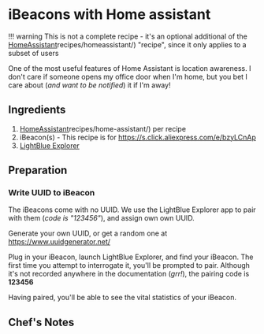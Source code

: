 # iBeacons with Home assistant

!!! warning
    This is not a complete recipe - it's an optional additional of the [HomeAssistant](https://geek-cookbook.funkypenguin.co.nz/)recipes/homeassistant/) "recipe", since it only applies to a subset of users

One of the most useful features of Home Assistant is location awareness. I don't care if someone opens my office door when I'm home, but you bet I care about (_and want to be notified_) it if I'm away!

## Ingredients

1. [HomeAssistant](https://geek-cookbook.funkypenguin.co.nz/)recipes/home-assistant/) per recipe
2. iBeacon(s) - This recipe is for https://s.click.aliexpress.com/e/bzyLCnAp
4. [LightBlue Explorer](https://itunes.apple.com/nz/app/lightblue-explorer/id557428110?mt=8)

## Preparation

### Write UUID to iBeacon

The iBeacons come with no UUID. We use the LightBlue Explorer app to pair with them (_code is "123456"_), and assign own own UUID.

Generate your own UUID, or get a random one at https://www.uuidgenerator.net/

Plug in your iBeacon, launch LightBlue Explorer, and find your iBeacon. The first time you attempt to interrogate it, you'll be prompted to pair. Although it's not recorded anywhere in the documentation (_grr!_), the pairing code is **123456**

Having paired, you'll be able to see the vital statistics of your iBeacon.

## Chef's Notes 
